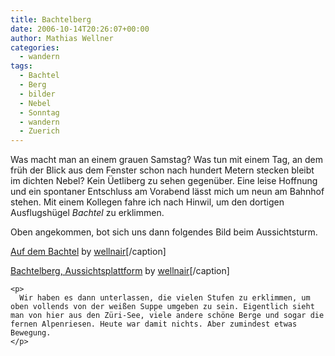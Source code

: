 ```yaml
---
title: Bachtelberg
date: 2006-10-14T20:26:07+00:00
author: Mathias Wellner
categories:
  - wandern
tags:
  - Bachtel
  - Berg
  - bilder
  - Nebel
  - Sonntag
  - wandern
  - Zuerich
---
```

Was macht man an einem grauen Samstag? Was tun mit einem Tag, an dem früh der Blick aus dem Fenster schon nach hundert Metern stecken bleibt im dichten Nebel? Kein Üetliberg zu sehen gegenüber. Eine leise Hoffnung und ein spontaner Entschluss am Vorabend lässt mich um neun am Bahnhof stehen. Mit einem Kollegen fahre ich nach Hinwil, um den dortigen Ausflugshügel _Bachtel_ zu erklimmen.

Oben angekommen, bot sich uns dann folgendes Bild beim Aussichtsturm.

<div class="wp-caption alignnone" style="width: 510px;">
  <a href="https://www.flickr.com/photos/mwellner/269291166/"></a><a href="https://www.flickr.com/photos/mwellner/269291166/">Auf dem Bachtel</a> by <a href="https://www.flickr.com/photos/mwellner/">wellnair</a>[/caption]</p> 
  
  <div class="wp-caption alignnone" style="width: 510px;">
    <a href="https://www.flickr.com/photos/mwellner/269288509/"></a><a href="https://www.flickr.com/photos/mwellner/269288509/">Bachtelberg, Aussichtsplattform</a> by <a href="https://www.flickr.com/photos/mwellner/">wellnair</a>[/caption]</p> 
    
    <p>
      Wir haben es dann unterlassen, die vielen Stufen zu erklimmen, um oben vollends von der weißen Suppe umgeben zu sein. Eigentlich sieht man von hier aus den Züri-See, viele andere schöne Berge und sogar die fernen Alpenriesen. Heute war damit nichts. Aber zumindest etwas Bewegung.
    </p>
  </div>
</div>